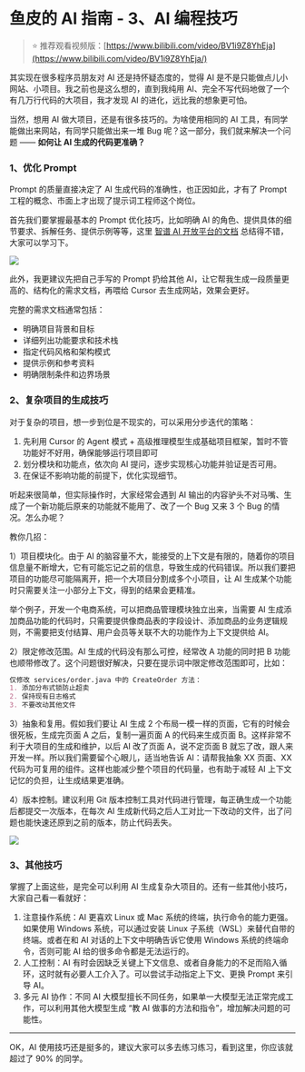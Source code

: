 # 鱼皮的 AI 指南 - 3、AI 编程技巧

> ⭐️ 推荐观看视频版：[https://www.bilibili.com/video/BV1i9Z8YhEja](https://www.bilibili.com/video/BV1i9Z8YhEja/)



其实现在很多程序员朋友对 AI 还是持怀疑态度的，觉得 AI 是不是只能做点儿小网站、小项目。我之前也是这么想的，直到我纯用 AI、完全不写代码地做了一个有几万行代码的大项目，我才发现 AI 的进化，远比我的想象更可怕。

当然，想用 AI 做大项目，还是有很多技巧的。为啥使用相同的 AI 工具，有同学能做出来网站，有同学只能做出来一堆 Bug 呢？这一部分，我们就来解决一个问题 —— **如何让 AI 生成的代码更准确？**

### **1、优化 Prompt**

Prompt 的质量直接决定了 AI 生成代码的准确性，也正因如此，才有了 Prompt 工程的概念、市面上才出现了提示词工程师这个岗位。

首先我们要掌握最基本的 Prompt 优化技巧，比如明确 AI 的角色、提供具体的细节要求、拆解任务、提供示例等等，这里 [智谱 AI 开放平台的文档](https://open.bigmodel.cn/dev/guidelines/LanguageModels) 总结得不错，大家可以学习下。

![](https://pic.yupi.icu/1/1743563253132-91a453b7-b090-4258-89de-aa98da404a30.png)

此外，我更建议先把自己手写的 Prompt 扔给其他 AI，让它帮我生成一段质量更高的、结构化的需求文档，再喂给 Cursor 去生成网站，效果会更好。

完整的需求文档通常包括：

- 明确项目背景和目标
- 详细列出功能要求和技术栈
- 指定代码风格和架构模式
- 提供示例和参考资料
- 明确限制条件和边界场景



### **2、复杂项目的生成技巧**

对于复杂的项目，想一步到位是不现实的，可以采用分步迭代的策略：

1. 先利用 Cursor 的 Agent 模式 + 高级推理模型生成基础项目框架，暂时不管功能好不好用，确保能够运行项目即可
2. 划分模块和功能点，依次向 AI 提问，逐步实现核心功能并验证是否可用。
3. 在保证不影响功能的前提下，优化实现细节。

听起来很简单，但实际操作时，大家经常会遇到 AI 输出的内容驴头不对马嘴、生成了一个新功能后原来的功能就不能用了、改了一个 Bug 又来 3 个 Bug 的情况。怎么办呢？

教你几招：

1）项目模块化。由于 AI 的脑容量不大，能接受的上下文是有限的，随着你的项目信息量不断增大，它有可能忘记之前的信息，导致生成的代码错误。所以我们要把项目的功能尽可能隔离开，把一个大项目分割成多个小项目，让 AI 生成某个功能时只需要关注一小部分上下文，得到的结果会更精准。

举个例子，开发一个电商系统，可以把商品管理模块独立出来，当需要 AI 生成添加商品功能的代码时，只需要提供像商品表的字段设计、添加商品的业务逻辑规则，不需要把支付结算、用户会员等关联不大的功能作为上下文提供给 AI。

2）限定修改范围。AI 生成的代码没有那么可控，经常改 A 功能的同时把 B 功能也顺带修改了。这个问题很好解决，只要在提示词中限定修改范围即可，比如：

```markdown
仅修改 services/order.java 中的 CreateOrder 方法：
1. 添加分布式锁防止超卖  
2. 保持现有日志格式  
3. 不要改动其他文件
```

3）抽象和复用。假如我们要让 AI 生成 2 个布局一模一样的页面，它有的时候会很死板，生成完页面 A 之后，复制一遍页面 A 的代码来生成页面 B。这样非常不利于大项目的生成和维护，以后 AI 改了页面 A，说不定页面 B 就忘了改，跟人来开发一样。所以我们需要留个心眼儿，适当地告诉 AI：请帮我抽象 XX 页面、XX 代码为可复用的组件。这样也能减少整个项目的代码量，也有助于减轻 AI 上下文记忆的负担，让生成结果更准确。

4）版本控制。建议利用 Git 版本控制工具对代码进行管理，每正确生成一个功能后都提交一次版本，在每次 AI 生成新代码之后人工对比一下改动的文件，出了问题也能快速还原到之前的版本，防止代码丢失。

![](https://pic.yupi.icu/1/1743563352611-61418c68-7c48-4bdd-8d97-941f40b9f98d.png)

### **3、其他技巧**

掌握了上面这些，是完全可以利用 AI 生成复杂大项目的。还有一些其他小技巧，大家自己看一看就好：

1. 注意操作系统：AI 更喜欢 Linux 或 Mac 系统的终端，执行命令的能力更强。如果使用 Windows 系统，可以通过安装 Linux 子系统（WSL）来替代自带的终端。或者在和 AI 对话的上下文中明确告诉它使用 Windows 系统的终端命令，否则可能 AI 给的很多命令都是无法运行的。
2. 人工控制：AI 有时会因缺乏关键上下文信息、或者自身能力的不足而陷入循环，这时就有必要人工介入了。可以尝试手动指定上下文、更换 Prompt 来引导 AI。
3. 多元 AI 协作：不同 AI 大模型擅长不同任务，如果单一大模型无法正常完成工作，可以利用其他大模型生成 “教 AI 做事的方法和指令”，增加解决问题的可能性。

------

OK，AI 使用技巧还是挺多的，建议大家可以多去练习练习，看到这里，你应该就超过了 90% 的同学。


